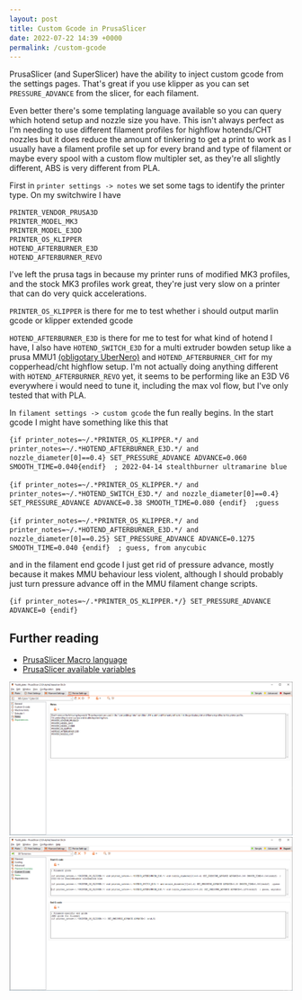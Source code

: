 ```yaml
---
layout: post
title: Custom Gcode in PrusaSlicer
date: 2022-07-22 14:39 +0000
permalink: /custom-gcode
---
```


PrusaSlicer (and SuperSlicer) have the ability to inject custom gcode from the settings pages. That's great if you use klipper as you can set `PRESSURE_ADVANCE` from the slicer, for each filament.

Even better there's some templating language available so you can query which hotend setup and nozzle size you have. This isn't always perfect as I'm needing to use different filament profiles for highflow hotends/CHT nozzles but it does reduce the amount of tinkering to get a print to work as I usually have a filament profile set up for every brand and type of filament or maybe every spool with a custom flow multipler set, as they're all slightly different, ABS is very different from PLA.

First in `printer settings -> notes` we set some tags to identify the printer type. On my switchwire I have

```jinja
PRINTER_VENDOR_PRUSA3D
PRINTER_MODEL_MK3
PRINTER_MODEL_E3DD
PRINTER_OS_KLIPPER
HOTEND_AFTERBURNER_E3D
HOTEND_AFTERBURNER_REVO
```

I've left the prusa tags in because my printer runs of modified MK3 profiles, and the stock MK3 profiles work great, they're just very slow on a printer that can do very quick accelerations.

`PRINTER_OS_KLIPPER` is there for me to test whether i should output marlin gcode or klipper extended gcode

`HOTEND_AFTERBURNER_E3D` is there for me to test for what kind of hotend I have, I also have `HOTEND_SWITCH_E3D` for a multi extruder bowden setup like a prusa MMU1 [(obligotary UberNero)](https://www.youtube.com/watch?v=X6C9ptTeeyw) and `HOTEND_AFTERBURNER_CHT` for my copperhead/cht highflow setup. I'm not actually doing anything different with `HOTEND_AFTERBURNER_REVO` yet, it seems to be performing like an E3D V6 everywhere i would need to tune it, including the max vol flow, but I've only tested that with PLA.

In `filament settings -> custom gcode` the fun really begins. In the start gcode I might have something like this that


```jinja
{if printer_notes=~/.*PRINTER_OS_KLIPPER.*/ and printer_notes=~/.*HOTEND_AFTERBURNER_E3D.*/ and nozzle_diameter[0]==0.4} SET_PRESSURE_ADVANCE ADVANCE=0.060 SMOOTH_TIME=0.040{endif}  ; 2022-04-14 stealthburner ultramarine blue

{if printer_notes=~/.*PRINTER_OS_KLIPPER.*/ and printer_notes=~/.*HOTEND_SWITCH_E3D.*/ and nozzle_diameter[0]==0.4} SET_PRESSURE_ADVANCE ADVANCE=0.38 SMOOTH_TIME=0.080 {endif}  ;guess

{if printer_notes=~/.*PRINTER_OS_KLIPPER.*/ and printer_notes=~/.*HOTEND_AFTERBURNER_E3D.*/ and nozzle_diameter[0]==0.25} SET_PRESSURE_ADVANCE ADVANCE=0.1275 SMOOTH_TIME=0.040 {endif}  ; guess, from anycubic
```

and in the filament end gcode I just get rid of pressure advance, mostly because it makes MMU behaviour less violent, although I should probably just turn pressure advance off in the MMU filament change scripts.

```jinja
{if printer_notes=~/.*PRINTER_OS_KLIPPER.*/} SET_PRESSURE_ADVANCE ADVANCE=0 {endif}
```

## Further reading
* [PrusaSlicer Macro language](https://help.prusa3d.com/article/macros_1775)
* [PrusaSlicer available variables](https://help.prusa3d.com/article/list-of-placeholders_205643)


![print settings](../images/custom_gcode/print.png)
![filament settings](../images/custom_gcode/filament.png)